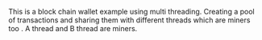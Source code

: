 This is a block chain wallet example using multi threading. Creating a pool of transactions and sharing them with different threads which are miners too . A thread and B thread are miners.

